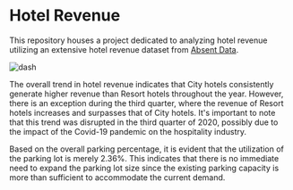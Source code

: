 # Hotel Revenue
This repository houses a project dedicated to analyzing hotel revenue utilizing an extensive hotel revenue dataset from [Absent Data](https://absentdata.com/data-analysis/where-to-find-data/).

![dash](https://scontent.fbkk5-3.fna.fbcdn.net/v/t1.15752-9/356312068_247510307986149_5037216496893574103_n.png?_nc_cat=111&cb=99be929b-3346023f&ccb=1-7&_nc_sid=ae9488&_nc_eui2=AeGjXRy-y91QCxLQW05YVdxeN_yMMUDqKpE3_IwxQOoqkfSz34ELynRP6AQTM335waLG-f2YFmCdjjGKcxVhRHMl&_nc_ohc=3wCso1mamfwAX9OLAqy&_nc_ht=scontent.fbkk5-3.fna&oh=03_AdRPLio-0u5kUKRXhYP4qHbYYZDRvyGN8oI8m_kUhzBMtA&oe=64BE1701)

The overall trend in hotel revenue indicates that City hotels consistently generate higher revenue than Resort hotels throughout the year. However, there is an exception during the third quarter, where the revenue of Resort hotels increases and surpasses that of City hotels. It's important to note that this trend was disrupted in the third quarter of 2020, possibly due to the impact of the Covid-19 pandemic on the hospitality industry.

Based on the overall parking percentage, it is evident that the utilization of the parking lot is merely 2.36%. This indicates that there is no immediate need to expand the parking lot size since the existing parking capacity is more than sufficient to accommodate the current demand.
